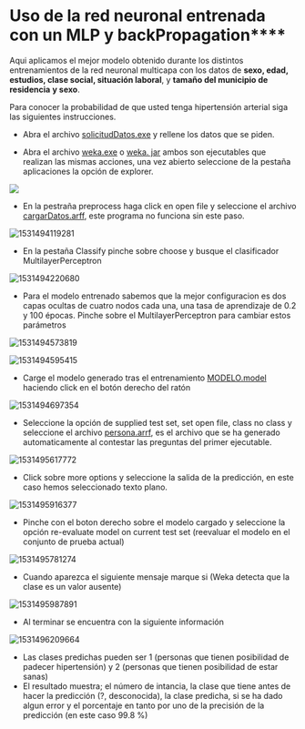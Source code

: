 

# Uso de la red neuronal entrenada con un MLP y backPropagation****

Aqui aplicamos el mejor modelo obtenido durante los distintos entrenamientos de la red neuronal multicapa con los datos de **sexo, edad, estudios, clase social, situación laboral**, y **tamaño del municipio de residencia** **y sexo**. 

Para conocer la probabilidad de que usted tenga hipertensión arterial siga las siguientes instrucciones. 

- Abra el archivo [solicitudDatos.exe](https://github.com/monteroy/TFG/blob/master/05%20weka%20exe/solicitudDatos.exe) y rellene los datos que se piden.


- Abra el archivo [weka.exe](https://github.com/monteroy/TFG/blob/master/05%20weka%20exe/solicitudDatos.exe) o [weka. jar](https://github.com/monteroy/TFG/blob/master/05%20weka%20exe/weka.jar) ambos son ejecutables que realizan las mismas acciones, una vez abierto seleccione de la pestaña aplicaciones la opción de explorer.


![](C:\Users\yolanda\AppData\Local\Temp\1531493375687.png)



- En la pestraña preprocess haga click en open file y seleccione el archivo [cargarDatos.arff](https://github.com/monteroy/TFG/blob/master/05%20weka%20exe/cargarDatos.arff), este programa no funciona sin este paso.

![1531494119281](C:\Users\yolanda\AppData\Local\Temp\1531494119281.png)



- En la pestaña Classify pinche sobre choose y busque el clasificador MultilayerPerceptron

![1531494220680](C:\Users\yolanda\AppData\Local\Temp\1531494220680.png)



- Para el modelo entrenado sabemos que la mejor configuracion es dos capas ocultas de cuatro nodos cada una, una tasa de aprendizaje de 0.2 y 100 épocas. Pinche sobre el MultilayerPerceptron para cambiar estos parámetros


![1531494573819](C:\Users\yolanda\AppData\Local\Temp\1531494573819.png)

![1531494595415](C:\Users\yolanda\AppData\Local\Temp\1531494595415.png)

- Carge el modelo generado tras el entrenamiento [MODELO.model](https://github.com/monteroy/TFG/blob/master/05%20weka%20exe/MODELO.model) haciendo click en el botón derecho del ratón 


![1531494697354](C:\Users\yolanda\AppData\Local\Temp\1531494697354.png)



- Seleccione la opción de supplied test set, set open file, class no class y seleccione el archivo [persona.arrf](https://github.com/monteroy/TFG/blob/master/05%20weka%20exe/persona.arff), es el archivo que se ha generado automaticamente al contestar las preguntas del primer ejecutable.

![1531495617772](C:\Users\yolanda\AppData\Local\Temp\1531495617772.png)



- Click sobre more options y seleccione la salida de la predicción, en este caso hemos seleccionado texto plano.


![1531495916377](C:\Users\yolanda\AppData\Local\Temp\1531495916377.png)



- Pinche con el boton derecho sobre el modelo cargado y seleccione la opción re-evaluate model on current test set (reevaluar el modelo en el conjunto de prueba actual)


![1531495781274](C:\Users\yolanda\AppData\Local\Temp\1531495781274.png)



- Cuando aparezca el siguiente mensaje marque si (Weka detecta que la clase es un valor ausente)


![1531495987891](C:\Users\yolanda\AppData\Local\Temp\1531495987891.png)

- Al terminar se encuentra con la siguiente información


![1531496209664](C:\Users\yolanda\AppData\Local\Temp\1531496209664.png)

- Las clases predichas pueden ser 1 (personas que tienen posibilidad de padecer hipertensión) y 2 (personas que tienen posibilidad de estar sanas)
- El resultado muestra; el número de intancia, la clase que tiene antes de hacer la predicción (?, desconocida), la clase predicha, si se ha dado algun error y el porcentaje en tanto por uno de la precisión de la predicción (en este caso 99.8 %)



